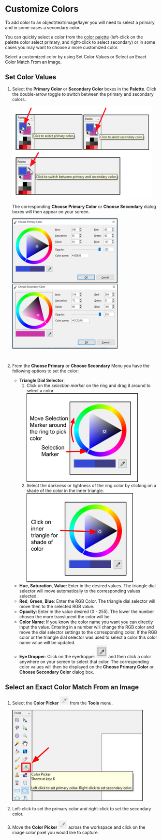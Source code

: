 # Customize Colors
To add color to an object/text/image/layer you will need to select a primary and in some cases a secondary color.  

You can quickly select a color from the [color palette](palette.md) (left-click on the palette color select primary, and right-click to select secondary) or in some cases you may want to choose a more customized color.

Select a customized color by using Set Color Values or Select an Exact Color Match From an Image.

## Set Color Values

1. Select the **Primary Color** or **Secondary Color** boxes in the **Palette**. Click the double-arrow toggle to switch between the primary and secondary colors.

     ![Select Primary or Secondary Color](img/color/selectprimarysecondarycolor.png)  

     The corresponding **Choose Primary Color** or **Choose Secondary** dialog boxes will then appear on your screen. 

     ![Primary Color Window](img/color/primarycolorwindow.png) ![Secondary Color Window](img/color/secondarycolorwindow.png)

    &nbsp;  
  
2. From the **Choose Primary** or **Choose Secondary** Menu you have the following options to set the color:  
    -  **Triangle Dial Selector**:  
        1. Click on the *selection marker* on the ring and drag it around to select a color.  
        ![Triangle Dial Color Selector](img/color/triangledialcolor.png)  
        2. Select the darkness or lightness of the ring color by clicking on a shade of the color in the inner triangle.  
        ![Triangle Dial Selector Shade](img/color/triangledialshade.png)  
    -  **Hue**, **Saturation**, **Value**: Enter in the desired values. The triangle dial selector will move automatically to the corresponding values selected.  
    -  **Red**, **Green**, **Blue**: Enter the RGB Color. The triangle dial selector will move then to the selected RGB value.  
    -  **Opacity**: Enter in the value desired (0 - 255). The lower the number chosen the more translucent the color will be.  
    -  **Color Name**: If you know the color name you want you can directly input the value. Entering in a number will change the RGB color and move the dial selector settings to the corresponding color. If the RGB color or the triangle dial selector was used to select a color this color name value will be updated.  
    -  **Eye Dropper**: Click on the eyedropper ![eye dropper](img/color/eyedropper.png) and then click a color anywhere on your screen to select that color. The corresponding color values will then be displayed on the **Choose Primary Color** or **Choose Secondary Color** dialog box.  

## Select an Exact Color Match From an Image  
    
   1. Select the **Color Picker** ![color picker](img/overview/picker.png) from the **Tools** menu.
   
      ![eye dropper](img/color/colorpicker.png)  
   
   2. Left-click to set the primary color and right-click to set the secondary color.
   3. Move the **Color Picker** ![color picker](img/overview/picker.png) across the workspace and click on the image color pixel you would like to capture.

